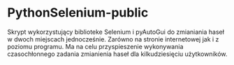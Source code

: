 # PythonSelenium-public

Skrypt wykorzystujący biblioteke Selenium i pyAutoGui do zmianiania haseł w dwoch miejscach jednocześnie. Zarówno na stronie internetowej jak i z poziomu programu. 
Ma na celu przyspieszenie wykonywania czasochłonnego zadania zmianienia haseł dla kilkudziesięciu użytkowników.
